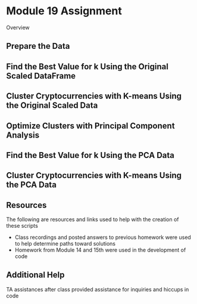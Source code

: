 # Module 19 Assignment

Overview

## Prepare the Data

## Find the Best Value for k Using the Original Scaled DataFrame

## Cluster Cryptocurrencies with K-means Using the Original Scaled Data

## Optimize Clusters with Principal Component Analysis

## Find the Best Value for k Using the PCA Data

## Cluster Cryptocurrencies with K-means Using the PCA Data

## Resources
The following are resources and links used to help with the creation of these scripts
  - Class recordings and posted answers to previous homework were used to help determine paths toward solutions
  - Homework from Module 14 and 15th were used in the development of code 

## Additional Help 
TA assistances after class provided assistance for inquiries and hiccups in code
